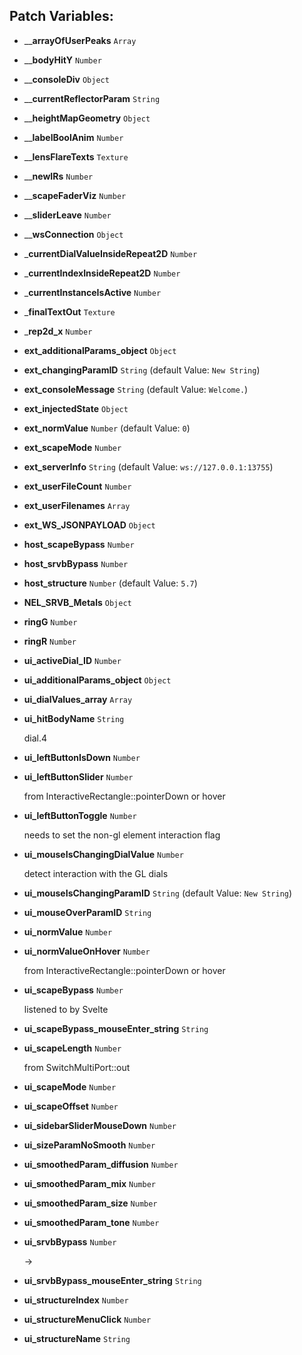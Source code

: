 ## Patch Variables:

* ____arrayOfUserPeaks__ ```Array```
* ____bodyHitY__ ```Number```
* ____consoleDiv__ ```Object```
* ____currentReflectorParam__ ```String```
* ____heightMapGeometry__ ```Object```
* ____labelBoolAnim__ ```Number```
* ____lensFlareTexts__ ```Texture```
* ____newIRs__ ```Number```
* ____scapeFaderViz__ ```Number```
* ____sliderLeave__ ```Number```
* ____wsConnection__ ```Object```
* ___currentDialValueInsideRepeat2D__ ```Number```
* ___currentIndexInsideRepeat2D__ ```Number```
* ___currentInstanceIsActive__ ```Number```
* ___finalTextOut__ ```Texture```
* ___rep2d_x__ ```Number```
* __ext_additionalParams_object__ ```Object```
* __ext_changingParamID__ ```String``` (default Value: `New String`)
* __ext_consoleMessage__ ```String``` (default Value: `Welcome.`)
* __ext_injectedState__ ```Object```
* __ext_normValue__ ```Number``` (default Value: `0`)
* __ext_scapeMode__ ```Number```
* __ext_serverInfo__ ```String``` (default Value: `ws://127.0.0.1:13755`)
* __ext_userFileCount__ ```Number```
* __ext_userFilenames__ ```Array```
* __ext_WS_JSONPAYLOAD__ ```Object```
* __host_scapeBypass__ ```Number```
* __host_srvbBypass__ ```Number```
* __host_structure__ ```Number``` (default Value: `5.7`)
* __NEL_SRVB_Metals__ ```Object```
* __ringG__ ```Number```
* __ringR__ ```Number```
* __ui_activeDial_ID__ ```Number```
* __ui_additionalParams_object__ ```Object```
* __ui_dialValues_array__ ```Array```
* __ui_hitBodyName__ ```String```

  dial.4

* __ui_leftButtonIsDown__ ```Number```
* __ui_leftButtonSlider__ ```Number```

  from InteractiveRectangle::pointerDown or hover

* __ui_leftButtonToggle__ ```Number```

  needs to set the non-gl element
  interaction flag

* __ui_mouseIsChangingDialValue__ ```Number```

  detect interaction with the GL dials

* __ui_mouseIsChangingParamID__ ```String``` (default Value: `New String`)
* __ui_mouseOverParamID__ ```String```
* __ui_normValue__ ```Number```
* __ui_normValueOnHover__ ```Number```

  from InteractiveRectangle::pointerDown or hover

* __ui_scapeBypass__ ```Number```

  listened to by Svelte

* __ui_scapeBypass_mouseEnter_string__ ```String```
* __ui_scapeLength__ ```Number```

  from SwitchMultiPort::out

* __ui_scapeMode__ ```Number```
* __ui_scapeOffset__ ```Number```
* __ui_sidebarSliderMouseDown__ ```Number```
* __ui_sizeParamNoSmooth__ ```Number```
* __ui_smoothedParam_diffusion__ ```Number```
* __ui_smoothedParam_mix__ ```Number```
* __ui_smoothedParam_size__ ```Number```
* __ui_smoothedParam_tone__ ```Number```
* __ui_srvbBypass__ ```Number```

  ->

* __ui_srvbBypass_mouseEnter_string__ ```String```
* __ui_structureIndex__ ```Number```
* __ui_structureMenuClick__ ```Number```
* __ui_structureName__ ```String```

